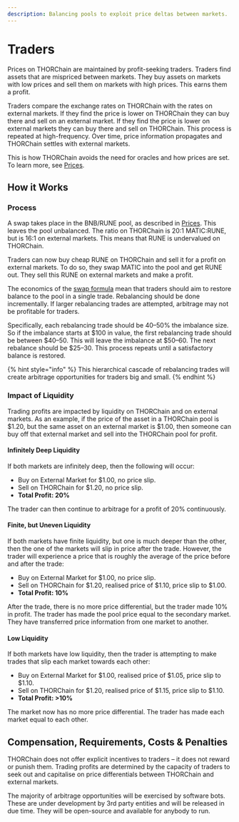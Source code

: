 ```yaml
---
description: Balancing pools to exploit price deltas between markets.
---
```


# Traders

Prices on THORChain are maintained by profit-seeking traders. Traders find assets that are mispriced between markets. They buy assets on markets with low prices and sell them on markets with high prices. This earns them a profit.

Traders compare the exchange rates on THORChain with the rates on external markets. If they find the price is lower on THORChain they can buy there and sell on an external market. If they find the price is lower on external markets they can buy there and sell on THORChain. This process is repeated at high-frequency. Over time, price information propagates and THORChain settles with external markets.

This is how THORChain avoids the need for oracles and how prices are set. To learn more, see [Prices](https:/).

## How it Works

### Process

A swap takes place in the BNB/RUNE pool, as described in [Prices](broken-reference). This leaves the pool unbalanced. The ratio on THORChain is 20:1 MATIC:RUNE, but is 16:1 on external markets. This means that RUNE is undervalued on THORChain.

Traders can now buy cheap RUNE on THORChain and sell it for a profit on external markets. To do so, they swap MATIC into the pool and get RUNE out. They sell this RUNE on external markets and make a profit.

The economics of the [swap formula](swapping.md#calculating-swap-output) mean that traders should aim to restore balance to the pool in a single trade. Rebalancing should be done incrementally. If larger rebalancing trades are attempted, arbitrage may not be profitable for traders.

Specifically, each rebalancing trade should be 40–50% the imbalance size. So if the imbalance starts at $100 in value, the first rebalancing trade should be between $40–50. This will leave the imbalance at $50–60. The next rebalance should be $25–30. This process repeats until a satisfactory balance is restored.

{% hint style="info" %}
This hierarchical cascade of rebalancing trades will create arbitrage opportunities for traders big and small.
{% endhint %}

### Impact of Liquidity

Trading profits are impacted by liquidity on THORChain and on external markets. As an example, if the price of the asset in a THORChain pool is $1.20, but the same asset on an external market is $1.00, then someone can buy off that external market and sell into the THORChain pool for profit.

#### Infinitely Deep Liquidity

If both markets are infinitely deep, then the following will occur:

* Buy on External Market for $1.00, no price slip.
* Sell on THORChain for $1.20, no price slip.
* **Total Profit: 20%**

The trader can then continue to arbitrage for a profit of 20% continuously.

#### Finite, but Uneven Liquidity

If both markets have finite liquidity, but one is much deeper than the other, then the one of the markets will slip in price after the trade. However, the trader will experience a price that is roughly the average of the price before and after the trade:

* Buy on External Market for $1.00, no price slip.
* Sell on THORChain for $1.20, realised price of $1.10, price slip to $1.00.
* **Total Profit: 10%**

After the trade, there is no more price differential, but the trader made 10% in profit. The trader has made the pool price equal to the secondary market. They have transferred price information from one market to another.

#### Low Liquidity

If both markets have low liquidity, then the trader is attempting to make trades that slip each market towards each other:

* Buy on External Market for $1.00, realised price of $1.05, price slip to $1.10.
* Sell on THORChain for $1.20, realised price of $1.15, price slip to $1.10.
* **Total Profit: >10%**

The market now has no more price differential. The trader has made each market equal to each other.

## Compensation, Requirements, Costs & Penalties

THORChain does not offer explicit incentives to traders – it does not reward or punish them. Trading profits are determined by the capacity of traders to seek out and capitalise on price differentials between THORChain and external markets.

The majority of arbitrage opportunities will be exercised by software bots. These are under development by 3rd party entities and will be released in due time. They will be open-source and available for anybody to run.
